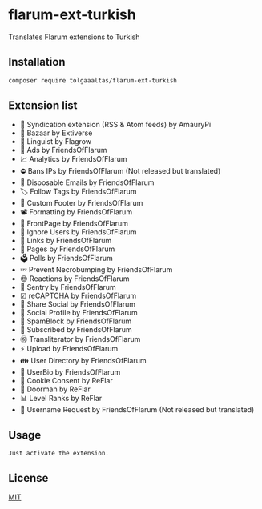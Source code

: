 # flarum-ext-turkish

Translates Flarum extensions to Turkish

## Installation

```bash
composer require tolgaaaltas/flarum-ext-turkish
```

## Extension list

- 🌊 Syndication extension (RSS & Atom feeds) by AmauryPi
- 🛒 Bazaar by Extiverse
- 👅 Linguist by Flagrow
- 🤑 Ads by FriendsOfFlarum
- 📈 Analytics by FriendsOfFlarum
- ⛔ Bans IPs by FriendsOfFlarum (Not released but translated)
- 📧 Disposable Emails by FriendsOfFlarum
- 🏷 Follow Tags by FriendsOfFlarum
- 📝 Custom Footer by FriendsOfFlarum
- 📽 Formatting by FriendsOfFlarum
- 📑 FrontPage by FriendsOfFlarum
- 🤬 Ignore Users by FriendsOfFlarum
- 🔗 Links by FriendsOfFlarum
- 📃 Pages by FriendsOfFlarum
- 🗳 Polls by FriendsOfFlarum
- 💤 Prevent Necrobumping by FriendsOfFlarum
- 😍 Reactions by FriendsOfFlarum
- 🗿 Sentry by FriendsOfFlarum
- ☑ reCAPTCHA by FriendsOfFlarum
- 💌 Share Social by FriendsOfFlarum
- 🤳 Social Profile by FriendsOfFlarum
- 🚷 SpamBlock by FriendsOfFlarum
- 🏃 Subscribed by FriendsOfFlarum
- ㊗️ Transliterator by FriendsOfFlarum
- ⚡ Upload by FriendsOfFlarum
- 👪 User Directory by FriendsOfFlarum
- 📖 UserBio by FriendsOfFlarum
- 🍪 Cookie Consent by ReFlar
- 🚪 Doorman by ReFlar
- 📊 Level Ranks by ReFlar
- 🎃 Username Request by FriendsOfFlarum (Not released but translated)

## Usage

```
Just activate the extension.
```

## License
[MIT](https://choosealicense.com/licenses/mit/)
